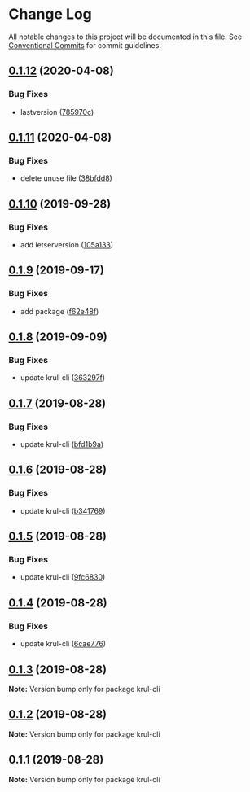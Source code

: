# Change Log

All notable changes to this project will be documented in this file.
See [Conventional Commits](https://conventionalcommits.org) for commit guidelines.

## [0.1.12](https://github.com/Go7hic/krul-cli/compare/krul-cli@0.1.11...krul-cli@0.1.12) (2020-04-08)


### Bug Fixes

* lastversion ([785970c](https://github.com/Go7hic/krul-cli/commit/785970c))





## [0.1.11](https://github.com/Go7hic/krul-cli/compare/krul-cli@0.1.10...krul-cli@0.1.11) (2020-04-08)


### Bug Fixes

* delete unuse file ([38bfdd8](https://github.com/Go7hic/krul-cli/commit/38bfdd8))





## [0.1.10](https://github.com/Go7hic/krul-cli/compare/krul-cli@0.1.9...krul-cli@0.1.10) (2019-09-28)


### Bug Fixes

* add letserversion ([105a133](https://github.com/Go7hic/krul-cli/commit/105a133))





## [0.1.9](https://github.com/Go7hic/krul-cli/compare/krul-cli@0.1.8...krul-cli@0.1.9) (2019-09-17)


### Bug Fixes

* add package ([f62e48f](https://github.com/Go7hic/krul-cli/commit/f62e48f))





## [0.1.8](https://github.com/Go7hic/krul-cli/compare/krul-cli@0.1.7...krul-cli@0.1.8) (2019-09-09)


### Bug Fixes

* update krul-cli ([363297f](https://github.com/Go7hic/krul-cli/commit/363297f))





## [0.1.7](https://github.com/Go7hic/krul-cli/compare/krul-cli@0.1.6...krul-cli@0.1.7) (2019-08-28)


### Bug Fixes

* update krul-cli ([bfd1b9a](https://github.com/Go7hic/krul-cli/commit/bfd1b9a))





## [0.1.6](https://github.com/Go7hic/krul-cli/compare/krul-cli@0.1.5...krul-cli@0.1.6) (2019-08-28)


### Bug Fixes

* update krul-cli ([b341769](https://github.com/Go7hic/krul-cli/commit/b341769))





## [0.1.5](https://github.com/Go7hic/krul-cli/compare/krul-cli@0.1.4...krul-cli@0.1.5) (2019-08-28)


### Bug Fixes

* update krul-cli ([9fc6830](https://github.com/Go7hic/krul-cli/commit/9fc6830))





## [0.1.4](https://github.com/Go7hic/krul-cli/compare/krul-cli@0.1.3...krul-cli@0.1.4) (2019-08-28)


### Bug Fixes

* update krul-cli ([6cae776](https://github.com/Go7hic/krul-cli/commit/6cae776))





## [0.1.3](https://github.com/Go7hic/krul-cli/compare/krul-cli@0.1.2...krul-cli@0.1.3) (2019-08-28)

**Note:** Version bump only for package krul-cli





## [0.1.2](https://github.com/Go7hic/krul-cli/compare/krul-cli@0.1.1...krul-cli@0.1.2) (2019-08-28)

**Note:** Version bump only for package krul-cli





## 0.1.1 (2019-08-28)

**Note:** Version bump only for package krul-cli
